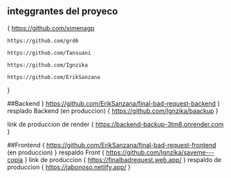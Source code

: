 
## integgrantes del proyeco
{
    https://github.com/ximenagp

    https://github.com/grd6

    https://github.com/Tansuani

    https://github.com/Ignzika

    https://github.com/ErikSanzana
}



##Backend
}
    https://github.com/ErikSanzana/final-bad-request-backend
}
  resplado Backend (en produccion)
{
    https://github.com/Ignzika/baackup
}

  link de produccion de render
{
    https://backend-backup-3tm8.onrender.com
}

##Frontend
{
    https://github.com/ErikSanzana/final-bad-request-frontend (en produccion)
}
  respaldo Front
{
    https://github.com/Ignzika/saveme---copia
}
  link de produccion
{
    https://finalbadrequest.web.app/ 
}
  respaldo de produccion 
{
    https://jabonoso.netlify.app/
}
